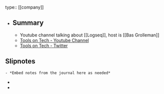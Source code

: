type:: [[company]]

- ## Summary
	- Youtube channel talking about [[Logseq]], host is [[Bas Grolleman]]
	- [Tools on Tech - Youtube Channel](https://youtube.com/c/toolsontech)
	- [Tools on Tech - Twitter](https://twitter.com/toolsontech)
## Slipnotes
	- *Embed notes from the journal here as needed*
-
-